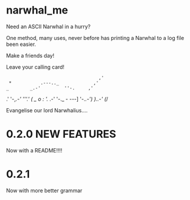 # narwhal_me

Need an ASCII Narwhal in a hurry?

One method, many uses, never before has printing a Narwhal to a log file been easier.

Make a friends day!

Leave your calling card!

                                       ,'
     *           .---.._             ,'
    _        _.-'         ''-.     ,'
  .'  '-,_.-'                 '''.'
 (       _                     o  :
  '._ .-'  '-._             -  ---]
                '-._.-')  )..-'
                         (_/

Evangelise our lord Narwhalius....

# 0.2.0 NEW FEATURES

Now with a README!!!!

# 0.2.1 

Now with more better grammar